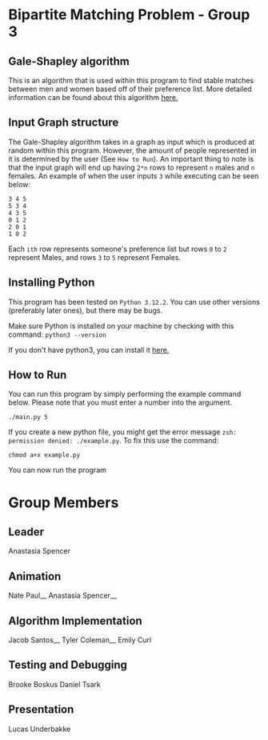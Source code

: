 # Bipartite Matching Problem - Group 3

## Gale-Shapley algorithm
This is an algorithm that is used within this program to find stable matches between men and women based off of their preference list. More detailed information can be found about this algorithm [here.](https://en.wikipedia.org/wiki/Gale%E2%80%93Shapley_algorithm)

## Input Graph structure
The Gale-Shapley algorithm takes in a graph as input which is produced at random within this program. However, the amount of people represented in it is determined by the user (See `How to Run`). An important thing to note is that the input graph will end up having `2*n` rows to represent `n` males and `n` females. An example of when the user inputs `3` while executing can be seen below:

```
3 4 5
5 3 4
4 3 5
0 1 2
2 0 1
1 0 2
```

Each `ith` row represents someone's preference list but rows `0` to `2` represent Males, and rows `3` to `5` represent Females.

## Installing Python
This program has been tested on `Python 3.12.2`. You can use other versions (preferably later ones), but there may be bugs.

Make sure Python is installed on your machine by checking with this command:
```python3 --version```

If you don't have python3, you can install it [here.](https://www.python.org/downloads/)

## How to Run
You can run this program by simply performing the example command below. Please note that you must enter a number into the argument.
```
./main.py 5
```

If you create a new python file, you might get the error message `zsh: permission denied: ./example.py`. To fix this use the command:
```
chmod a+x example.py
```
You can now run the program

# Group Members

## Leader
Anastasia Spencer
## Animation
Nate Paul__
Anastasia Spencer__
## Algorithm Implementation
Jacob Santos__
Tyler Coleman__
Emily Curl
## Testing and Debugging
Brooke Boskus
Daniel Tsark
## Presentation
Lucas Underbakke

